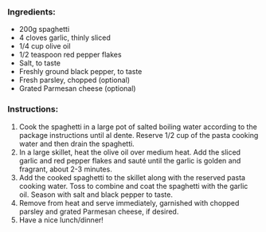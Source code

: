 ### Ingredients:

- 200g spaghetti
- 4 cloves garlic, thinly sliced
- 1/4 cup olive oil
- 1/2 teaspoon red pepper flakes
- Salt, to taste
- Freshly ground black pepper, to taste
- Fresh parsley, chopped (optional)
- Grated Parmesan cheese (optional)

### Instructions:

1. Cook the spaghetti in a large pot of salted boiling water according to the package instructions until al dente. Reserve 1/2 cup of the pasta cooking water and then drain the spaghetti.
2. In a large skillet, heat the olive oil over medium heat. Add the sliced garlic and red pepper flakes and sauté until the garlic is golden and fragrant, about 2-3 minutes.
3. Add the cooked spaghetti to the skillet along with the reserved pasta cooking water. Toss to combine and coat the spaghetti with the garlic oil. Season with salt and black pepper to taste.
4. Remove from heat and serve immediately, garnished with chopped parsley and grated Parmesan cheese, if desired.
5. Have a nice lunch/dinner!

